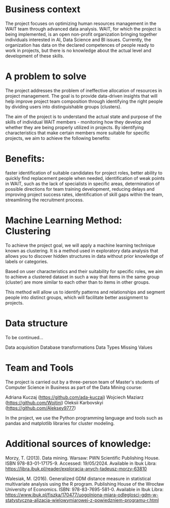 
# Business context

The project focuses on optimizing human resources management in the WAIT team through advanced data analysis. WAIT, for which the project is being implemented, is an open non-profit organization bringing together individuals interested in AI, Data Science and BI issues. Currently, the organization has data on the declared competences of people ready to work in projects, but there is no knowledge about the actual level and development of these skills.

# A problem to solve

The project addresses the problem of ineffective allocation of resources in project management. The goal is to provide data-driven insights that will help improve project team composition through identifying the right people by dividing users into distinguishable groups (clusters).

The aim of the project is to understand the actual state and purpose of the skills of individual WAIT members - monitoring how they develop and whether they are being properly utilized in projects. By identifying characteristics that make certain members more suitable for specific projects, we aim to achieve the following benefits:

# Benefits:

faster identification of suitable candidates for project roles,
better ability to quickly find replacement people when needed,
identification of weak points in WAIT, such as the lack of specialists in specific areas,
determination of possible directions for team training development,
reducing delays and improving project success rates,
identification of skill gaps within the team,
streamlining the recruitment process.


# Machine Learning Method: Clustering

To achieve the project goal, we will apply a machine learning technique known as clustering. It is a method used in exploratory data analysis that allows you to discover hidden structures in data without prior knowledge of labels or categories.

Based on user characteristics and their suitability for specific roles, we aim to achieve a clustered dataset in such a way that items in the same group (cluster) are more similar to each other than to items in other groups.

This method will allow us to identify patterns and relationships and segment people into distinct groups, which will facilitate better assignment to projects.

# Data structure

To be continued…

Data acquisition
Database transformations
Data Types
Missing Values

# Team and Tools

The project is carried out by a three-person team of Master's students of Computer Science in Business as part of the Data Mining course:

Adriana Kuczaj (https://github.com/ada-kuczaj)
Wojciech Maziarz (https://github.com/Wojtini)
Oleksii Karbovskyi (https://github.com/Aleksey9777)

In the project, we use the Python programming language and tools such as pandas and matplotlib libraries for cluster modeling.

# Additional sources of knowledge:

Morzy, T. (2013). Data mining. Warsaw: PWN Scientific Publishing House. ISBN 978-83-01-17175-9. Accessed: 19/05/2024. Available in Ibuk Libra: https://libra.ibuk.pl/reader/exploracja-anych-tadeusz-morzy-63810 

Walesiak, M. (2016). Generalized GDM distance measure in statistical multivariate analysis using the R program. Publishing House of the Wrocław University of Economics. ISBN: 978-83-7695-581-0. Available in Ibuk Libra: https://www.ibuk.pl/fiszka/170477/uogolniona-miara-odleglosci-gdm-w-statystyczna-alizacja-wielowymiarowej-z-powiedzniem-programu-r.html 

